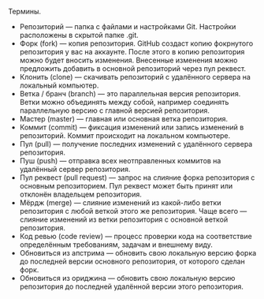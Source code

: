 Термины.
- Репозиторий — папка с файлами и настройками Git. Настройки расположены в скрытой папке .git.
- Форк (fork) — копия репозитория. GitHub создаст копию фокрнутого репозитория у вас на аккаунте. После этого в копию репозитория можно будет вносить изменения. Внесенные изменения можно предложить добавить в основной репозиторий через пул реквест.
- Клонить (clone) — скачивать репозиторий с удалённого сервера на локальный компьютер.
- Ветка / бранч (branch) — это параллельная версия репозитория. Ветки можно объединять между собой, например соединять параллельную версию с главной версией репозитория.
- Мастер (master) — главная или основная ветка репозитория.
- Коммит (commit) — фиксация изменений или запись изменений в репозиторий. Коммит происходит на локальном компьютере.
- Пул (pull) — получение последних изменений с удалённого сервера репозитория.
- Пуш (push) — отправка всех неотправленных коммитов на удалённый сервер репозитория.
- Пул реквест (pull request) — запрос на слияние форка репозитория с основным репозиторием. Пул реквест может быть принят или отклонён владельцем репозитория.
- Мёрдж (merge) — слияние изменений из какой-либо ветки репозитория с любой веткой этого же репозитория. Чаще всего —  слияние изменений из ветки репозитория с основной веткой репозитория.
- Код ревью (code review) — процесс проверки кода на соответствие определённым требованиям, задачам и внешнему виду.
- Обновиться из апстрима — обновить свою локальную версию форка до последней версии основного репозитория, от которого сделан форк.
- Обновиться из ориджина — обновить свою локальную версию репозитория до последней удалённой версии этого репозитория.
